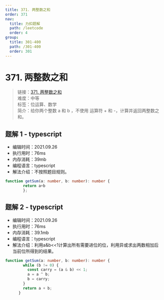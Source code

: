 ```yaml
---
title: 371. 两整数之和
order: 371
nav:
  title: 力扣题解
  path: /leetcode
  order: 4
group:
  title: 301-400
  path: /301-400
  order: 301
---
```


# 371. 两整数之和
    
> 链接：[371. 两整数之和](https://leetcode-cn.com/problems/delete-operation-for-two-strings/)  
> 难度：中等  
> 标签：位运算、数学  
> 简介：给你两个整数 a 和 b ，不使用 运算符 + 和 - ​​​​​​​，计算并返回两整数之和。
      
## 题解 1 - typescript
- 编辑时间：2021.09.26
- 执行用时：76ms
- 内存消耗：39mb
- 编程语言：typescript
- 解法介绍：不按照题目规则。
```typescript
function getSum(a: number, b: number): number {
        return a+b
        };
```

## 题解 2 - typescript
- 编辑时间：2021.09.26
- 执行用时：76ms
- 内存消耗：39.1mb
- 编程语言：typescript
- 解法介绍：利用a&b<<1计算出所有需要进位的位，利用异或求出两数相加后当前位所得到的结果。
```typescript
function getSum(a: number, b: number): number {
        while (b != 0) {
          const carry = (a & b) << 1;
          a = a ^ b;
          b = carry;
        }
        return a + b;
      }
```

      
